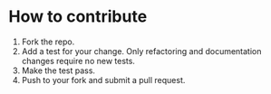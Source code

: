 # How to contribute

1. Fork the repo.
2. Add a test for your change. Only refactoring and documentation changes require no new tests.
3. Make the test pass.
4. Push to your fork and submit a pull request.
